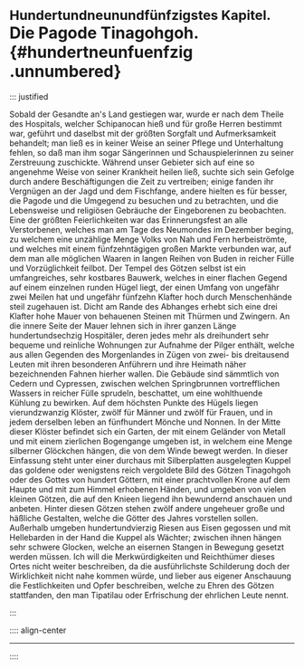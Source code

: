# <small>Hundertundneunundfünfzigstes Kapitel.</small><br />Die Pagode Tinagohgoh.{#hundertneunfuenfzig .unnumbered}

::: justified

Sobald der Gesandte an's Land gestiegen war, wurde er nach dem Theile des
Hospitals, welcher Schipanocan hieß und für große Herren bestimmt war, geführt
und daselbst mit der größten Sorgfalt und Aufmerksamkeit behandelt; man ließ es
in keiner Weise an seiner Pflege und Unterhaltung fehlen, so daß man ihm sogar
Sängerinnen und Schauspielerinnen zu seiner Zerstreuung zuschickte. Während
unser Gebieter sich auf eine so angenehme Weise von seiner Krankheit heilen
ließ, suchte sich sein Gefolge durch andere Beschäftigungen die Zeit zu
vertreiben; einige fanden ihr Vergnügen an der Jagd und dem Fischfange, andere
hielten es für besser, die Pagode und die Umgegend zu besuchen und zu
betrachten, und die Lebensweise und religiösen Gebräuche der Eingeborenen zu
beobachten. Eine der größten Feierlichkeiten war das Erinnerungsfest an alle
Verstorbenen, welches man am Tage des Neumondes im Dezember beging, zu welchem
eine unzählige Menge Volks von Nah und Fern herbeiströmte, und welches mit einem
fünfzehntägigen großen Markte verbunden war, auf dem man alle möglichen Waaren
in langen Reihen von Buden in reicher Fülle und Vorzüglichkeit feilbot. Der
Tempel des Götzen selbst ist ein umfangreiches, sehr kostbares Bauwerk, welches
in einer flachen Gegend auf einem einzelnen runden Hügel liegt, der einen Umfang
von ungefähr zwei Meilen hat und ungefähr fünfzehn Klafter hoch durch
Menschenhände steil zugehauen ist. Dicht am Rande des Abhanges erhebt sich eine
drei Klafter hohe Mauer von behauenen Steinen mit Thürmen und Zwingern. An die
innere Seite der Mauer lehnen sich in ihrer ganzen Länge hundertundsechzig
Hospitäler, deren jedes mehr als dreihundert sehr bequeme und reinliche
Wohnungen zur Aufnahme der Pilger enthält, welche aus allen Gegenden des
Morgenlandes in Zügen von zwei- bis dreitausend Leuten mit ihren besonderen
Anführern und ihre Heimath näher bezeichnenden Fahnen hierher wallen. Die
Gebäude sind sämmtlich von Cedern und Cypressen, zwischen welchen Springbrunnen
vortrefflichen Wassers in reicher Fülle sprudeln, beschattet, um eine
wohlthuende Kühlung zu bewirken. Auf dem höchsten Punkte des Hügels liegen
vierundzwanzig Klöster, zwölf für Männer und zwölf für Frauen, und in jedem
derselben leben an fünfhundert Mönche und Nonnen. In der Mitte dieser Klöster
befindet sich ein Garten, der mit einem Geländer von Metall und mit einem
zierlichen Bogengange umgeben ist, in welchem eine Menge silberner Glöckchen
hängen, die von dem Winde bewegt werden. In dieser Einfassung steht unter einer
durchaus mit Silberplatten ausgelegten Kuppel das goldene oder wenigstens reich
vergoldete Bild des Götzen Tinagohgoh oder des Gottes von hundert Göttern, mit
einer prachtvollen Krone auf dem Haupte und mit zum Himmel erhobenen Händen, und
umgeben von vielen kleinen Götzen, die auf den Knieen liegend ihn bewundernd
anschauen und anbeten. Hinter diesen Götzen stehen zwölf andere ungeheuer große
und häßliche Gestalten, welche die Götter des Jahres vorstellen sollen.
Außerhalb umgeben hundertundvierzig Riesen aus Eisen gegossen und mit
Hellebarden in der Hand die Kuppel als Wächter; zwischen ihnen hängen sehr
schwere Glocken, welche an eisernen Stangen in Bewegung gesetzt werden müssen.
Ich will die Merkwürdigkeiten und Reichthümer dieses Ortes nicht weiter
beschreiben, da die ausführlichste Schilderung doch der Wirklichkeit nicht nahe
kommen würde, und lieber aus eigener Anschauung die Festlichkeiten und Opfer
beschreiben, welche zu Ehren des Götzen stattfanden, den man Tipatilau oder
Erfrischung der ehrlichen Leute nennt.

:::

:::: align-center
****
::::
